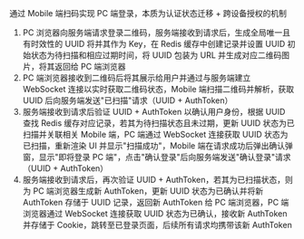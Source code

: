 通过 Mobile 端扫码实现 PC 端登录，本质为认证状态迁移 + 跨设备授权的机制

1. PC 浏览器向服务端请求登录二维码，服务端接收到请求后，生成全局唯一且有时效性的 UUID 将并其作为 Key，在 Redis 缓存中创建记录并设置 UUID 初始状态为待扫描和相应过期时间，将 UUID 包装为 URL 并生成对应二维码图片，将其返回给 PC 端浏览器
2. PC 端浏览器接收到二维码后将其展示给用户并通过与服务端建立 WebSocket 连接以实时获取二维码状态，Mobile 端扫描二维码并解析，获取 UUID 后向服务端发送"已扫描"请求（UUID + AuthToken）
3. 服务端接收到请求后验证 UUID + AuthToken 以确认用户身份，根据 UUID 查找 Redis 缓存对应记录，若其为待扫描状态且未过期，更新 UUID 状态为已扫描并关联相关 Mobile 端，PC 端通过 WebSocket 连接获取 UUID 状态为已扫描，重新渲染 UI 并显示"扫描成功"，Mobile 端在请求成功后弹出确认弹窗，显示"即将登录 PC 端"，点击"确认登录"后向服务端发送"确认登录"请求（UUID + AuthToken）
4. 服务端接收到请求后，再次验证 UUID + AuthToken，若其为已扫描状态，则为 PC 端浏览器生成新 AuthToken，更新 UUID 状态为已确认并将新 AuthToken 存储于 UUID 记录，返回新 AuthToken 给 PC 端浏览器，PC 端浏览器通过 WebSocket 连接获取 UUID 状态为已确认，接收新 AuthToken 并存储于 Cookie，跳转至已登录页面，后续所有请求均携带该新 AuthToken
